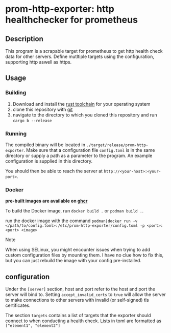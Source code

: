 # prom-http-exporter: http healthchecker for prometheus

## Description

This program is a scrapable target for prometheus to get http health check data for other servers.
Define mutltiple targets using the configuration, supporting http aswell as https.

## Usage

### Building

1. Download and install the [rust toolchain](https://rustup.rs/) for your operating system
2. clone this repository with [git](https://git-scm.com/)
3. navigate to the directory to which you cloned this repository and run `cargo b --release`

### Running

The compiled binary will be located in `./target/release/prom-http-exporter`.
Make sure that a configuration file `config.toml` is in the same directory or supply a path as a parameter to the program.
An example configuration is supplied in this directory.

You should then be able to reach the server at `http://<your-host>:<your-port>`.

### Docker

**pre-built images are available on [ghcr](https://github.com/ItsGamerik/prom-http-exporter/pkgs/container/prom-http-exporter)**

To build the Docker image, run `docker build .` or `podman build .`.

run the docker image with the command `podman|docker run -v </path/to/config.toml>:/etc/prom-http-exporter/config.toml -p <port>:<port> <image>`

> [!NOTE]  
> When using SELinux, you might encounter issues when trying to add custom configuration files by mounting them. I have no clue how to fix this,
> but you can just rebuild the image with your config pre-installed.

## configuration

Under the `[server]` section, host and port refer to the host and port the server will bind to.
Setting `accept_invalid_certs` to `true` will allow the server to make connections to other servers with invalid (or self-signed) tls certificates.

The section `targets` contains a list of targets that the exporter should connect to when conducting a health check. Lists in toml are formatted as `["element1", "element2"]`
